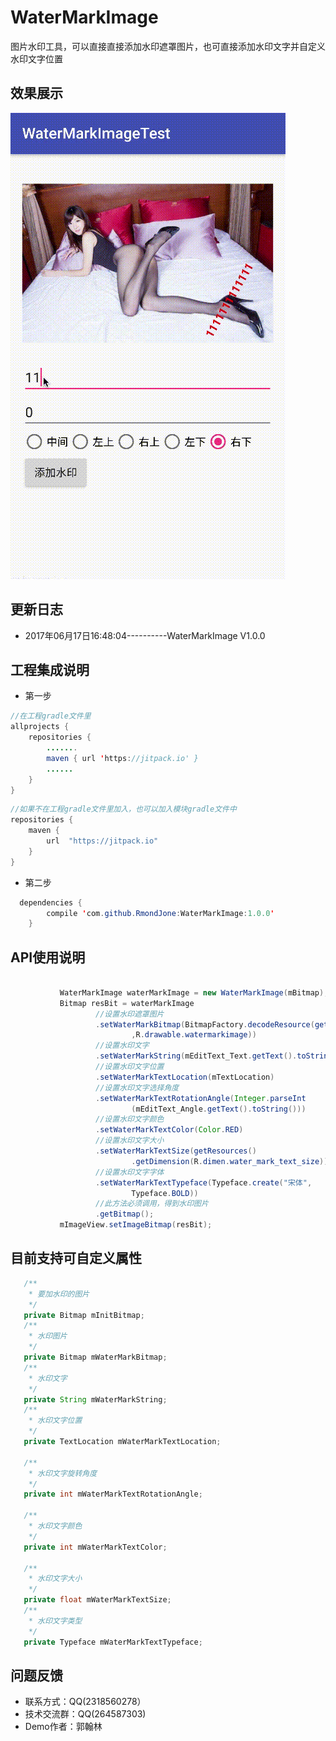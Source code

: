 # WaterMarkImage
图片水印工具，可以直接直接添加水印遮罩图片，也可直接添加水印文字并自定义水印文字位置<br>
## 效果展示

![image](https://github.com/RmondJone/WaterMarkImage/blob/master/GIF.gif)

## 更新日志
* 2017年06月17日16:48:04----------WaterMarkImage V1.0.0

## 工程集成说明
* 第一步
```java
//在工程gradle文件里
allprojects {
    repositories {
        .......
        maven { url 'https://jitpack.io' }
        ......
    }
}
```

```java
//如果不在工程gradle文件里加入，也可以加入模块gradle文件中
repositories {
    maven {
        url  "https://jitpack.io"
    }
}
```

* 第二步
```java
  dependencies {
		compile 'com.github.RmondJone:WaterMarkImage:1.0.0'
	}
```

## API使用说明

```java

           WaterMarkImage waterMarkImage = new WaterMarkImage(mBitmap);
           Bitmap resBit = waterMarkImage
                   //设置水印遮罩图片
                   .setWaterMarkBitmap(BitmapFactory.decodeResource(getResources()
                           ,R.drawable.watermarkimage))
                   //设置水印文字
                   .setWaterMarkString(mEditText_Text.getText().toString())
                   //设置水印文字位置
                   .setWaterMarkTextLocation(mTextLocation)
                   //设置水印文字选择角度
                   .setWaterMarkTextRotationAngle(Integer.parseInt
                           (mEditText_Angle.getText().toString()))
                   //设置水印文字颜色
                   .setWaterMarkTextColor(Color.RED)
                   //设置水印文字大小
                   .setWaterMarkTextSize(getResources()
                           .getDimension(R.dimen.water_mark_text_size))
                   //设置水印文字字体
                   .setWaterMarkTextTypeface(Typeface.create("宋体",
                           Typeface.BOLD))
                   //此方法必须调用，得到水印图片
                   .getBitmap();
           mImageView.setImageBitmap(resBit);

```
## 目前支持可自定义属性

```java
   /**
    * 要加水印的图片
    */
   private Bitmap mInitBitmap;
   /**
    * 水印图片
    */
   private Bitmap mWaterMarkBitmap;
   /**
    * 水印文字
    */
   private String mWaterMarkString;
   /**
    * 水印文字位置
    */
   private TextLocation mWaterMarkTextLocation;

   /**
    * 水印文字旋转角度
    */
   private int mWaterMarkTextRotationAngle;

   /**
    * 水印文字颜色
    */
   private int mWaterMarkTextColor;

   /**
    * 水印文字大小
    */
   private float mWaterMarkTextSize;
   /**
    * 水印文字类型
    */
   private Typeface mWaterMarkTextTypeface;

```

## 问题反馈
* 联系方式：QQ(2318560278）
* 技术交流群：QQ(264587303)
* Demo作者：郭翰林
